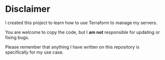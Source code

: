 # Disclaimer

I created this project to learn how to use Terraform to manage my servers.

You are welcome to copy the code, but I **am not** responsible for updating or fixing bugs.

Please remember that anything I have written on this repository is specifically for my use case.